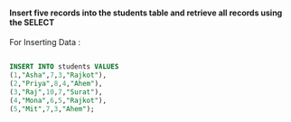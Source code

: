 ####  Insert five records into the students table and retrieve all records using the SELECT


For Inserting Data :

```sql

INSERT INTO students VALUES
(1,"Asha",7,3,"Rajkot"),
(2,"Priya",8,4,"Ahem"),
(3,"Raj",10,7,"Surat"),
(4,"Mona",6,5,"Rajkot"),
(5,"Mit",7,3,"Ahem");

```